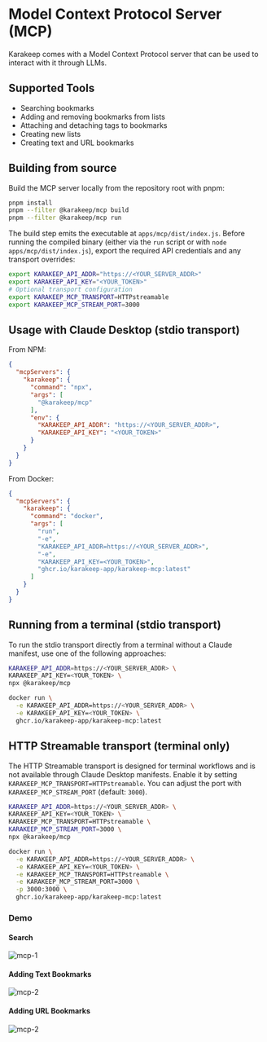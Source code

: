 # Model Context Protocol Server (MCP)

Karakeep comes with a Model Context Protocol server that can be used to interact with it through LLMs.

## Supported Tools

- Searching bookmarks
- Adding and removing bookmarks from lists
- Attaching and detaching tags to bookmarks
- Creating new lists
- Creating text and URL bookmarks


## Building from source

Build the MCP server locally from the repository root with pnpm:

```bash
pnpm install
pnpm --filter @karakeep/mcp build
pnpm --filter @karakeep/mcp run
```

The build step emits the executable at `apps/mcp/dist/index.js`. Before
running the compiled binary (either via the `run` script or with
`node apps/mcp/dist/index.js`), export the required API credentials and any
transport overrides:

```bash
export KARAKEEP_API_ADDR="https://<YOUR_SERVER_ADDR>"
export KARAKEEP_API_KEY="<YOUR_TOKEN>"
# Optional transport configuration
export KARAKEEP_MCP_TRANSPORT=HTTPstreamable
export KARAKEEP_MCP_STREAM_PORT=3000
```

## Usage with Claude Desktop (stdio transport)

From NPM:

```json
{
  "mcpServers": {
    "karakeep": {
      "command": "npx",
      "args": [
        "@karakeep/mcp"
      ],
      "env": {
        "KARAKEEP_API_ADDR": "https://<YOUR_SERVER_ADDR>",
        "KARAKEEP_API_KEY": "<YOUR_TOKEN>"
      }
    }
  }
}
```

From Docker:

```json
{
  "mcpServers": {
    "karakeep": {
      "command": "docker",
      "args": [
        "run",
        "-e",
        "KARAKEEP_API_ADDR=https://<YOUR_SERVER_ADDR>",
        "-e",
        "KARAKEEP_API_KEY=<YOUR_TOKEN>",
        "ghcr.io/karakeep-app/karakeep-mcp:latest"
      ]
    }
  }
}
```

## Running from a terminal (stdio transport)

To run the stdio transport directly from a terminal without a Claude manifest,
use one of the following approaches:

```bash
KARAKEEP_API_ADDR=https://<YOUR_SERVER_ADDR> \
KARAKEEP_API_KEY=<YOUR_TOKEN> \
npx @karakeep/mcp
```

```bash
docker run \
  -e KARAKEEP_API_ADDR=https://<YOUR_SERVER_ADDR> \
  -e KARAKEEP_API_KEY=<YOUR_TOKEN> \
  ghcr.io/karakeep-app/karakeep-mcp:latest
```

## HTTP Streamable transport (terminal only)

The HTTP Streamable transport is designed for terminal workflows and is not
available through Claude Desktop manifests. Enable it by setting
`KARAKEEP_MCP_TRANSPORT=HTTPstreamable`. You can adjust the port with
`KARAKEEP_MCP_STREAM_PORT` (default: `3000`).

```bash
KARAKEEP_API_ADDR=https://<YOUR_SERVER_ADDR> \
KARAKEEP_API_KEY=<YOUR_TOKEN> \
KARAKEEP_MCP_TRANSPORT=HTTPstreamable \
KARAKEEP_MCP_STREAM_PORT=3000 \
npx @karakeep/mcp
```

```bash
docker run \
  -e KARAKEEP_API_ADDR=https://<YOUR_SERVER_ADDR> \
  -e KARAKEEP_API_KEY=<YOUR_TOKEN> \
  -e KARAKEEP_MCP_TRANSPORT=HTTPstreamable \
  -e KARAKEEP_MCP_STREAM_PORT=3000 \
  -p 3000:3000 \
  ghcr.io/karakeep-app/karakeep-mcp:latest
```


### Demo

#### Search
![mcp-1](/img/mcp-1.gif)

#### Adding Text Bookmarks
![mcp-2](/img/mcp-2.gif)

#### Adding URL Bookmarks
![mcp-2](/img/mcp-3.gif)
